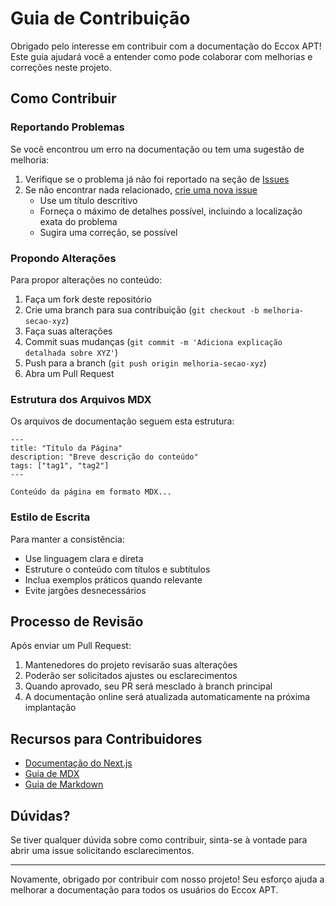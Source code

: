 # Guia de Contribuição

Obrigado pelo interesse em contribuir com a documentação do Eccox APT! Este guia ajudará você a entender como pode colaborar com melhorias e correções neste projeto.

## Como Contribuir

### Reportando Problemas

Se você encontrou um erro na documentação ou tem uma sugestão de melhoria:

1. Verifique se o problema já não foi reportado na seção de [Issues](https://github.com/eccox-docs/eccox-apt-docs/issues)
2. Se não encontrar nada relacionado, [crie uma nova issue](https://github.com/eccox-docs/eccox-apt-docs/issues/new/choose)
   - Use um título descritivo
   - Forneça o máximo de detalhes possível, incluindo a localização exata do problema
   - Sugira uma correção, se possível

### Propondo Alterações

Para propor alterações no conteúdo:

1. Faça um fork deste repositório
2. Crie uma branch para sua contribuição (`git checkout -b melhoria-secao-xyz`)
3. Faça suas alterações
4. Commit suas mudanças (`git commit -m 'Adiciona explicação detalhada sobre XYZ'`)
5. Push para a branch (`git push origin melhoria-secao-xyz`)
6. Abra um Pull Request

### Estrutura dos Arquivos MDX

Os arquivos de documentação seguem esta estrutura:

```
---
title: "Título da Página"
description: "Breve descrição do conteúdo"
tags: ["tag1", "tag2"]
---

Conteúdo da página em formato MDX...
```

### Estilo de Escrita

Para manter a consistência:

- Use linguagem clara e direta
- Estruture o conteúdo com títulos e subtítulos
- Inclua exemplos práticos quando relevante
- Evite jargões desnecessários

## Processo de Revisão

Após enviar um Pull Request:

1. Mantenedores do projeto revisarão suas alterações
2. Poderão ser solicitados ajustes ou esclarecimentos
3. Quando aprovado, seu PR será mesclado à branch principal
4. A documentação online será atualizada automaticamente na próxima implantação

## Recursos para Contribuidores

- [Documentação do Next.js](https://nextjs.org/docs)
- [Guia de MDX](https://mdxjs.com/docs/)
- [Guia de Markdown](https://www.markdownguide.org/)

## Dúvidas?

Se tiver qualquer dúvida sobre como contribuir, sinta-se à vontade para abrir uma issue solicitando esclarecimentos.

---

Novamente, obrigado por contribuir com nosso projeto! Seu esforço ajuda a melhorar a documentação para todos os usuários do Eccox APT.